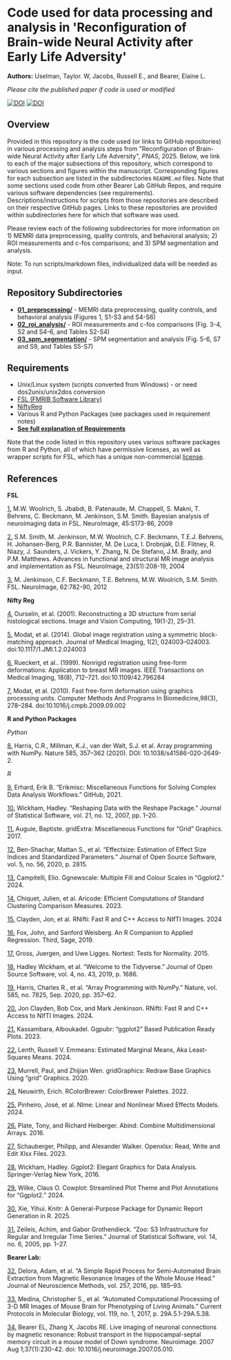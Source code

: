 # Code used for data processing and analysis in 'Reconfiguration of Brain-wide Neural Activity after Early Life Adversity'

__Authors:__ Uselman, Taylor. W, Jacobs, Russell E., and Bearer, Elaine L.

_Please cite the published paper if code is used or modified_

[![DOI](https://img.shields.io/badge/DOI-10.1101/bioRxiv.2023.09.10.557058-blue)](https://doi.org/10.1101/2023.09.10.557058) [![DOI](https://img.shields.io/badge/DOI-10.1101/bioRxiv.2023.09.10.557058-maroon)](https://doi.org/10.1101/2023.09.10.557058)


## Overview

Provided in this repository is the code used (or links to GitHub repositories) in various processing and analysis steps from "Reconfiguration of Brain-wide Neural Activity after Early Life Adversity", _PNAS_, 2025. Below, we link to each of the major subsections of this repository, which correspond to various sections and figures within the manuscript. Corresponding figures for each subsection are listed in the subdirectories `README.md` files. Note that some sections used code from other Bearer Lab GitHub Repos, and require various software dependencies (see requirements). Descriptions/instructions for scripts from those repositories are described on their respective GitHub pages. Links to these repositories are provided within subdirectories here for which that software was used.  

Please review each of the following subdirectories for more information on 1) MEMRI data preprocessing, quality controls, and behavioral analysis; 2)  ROI measurements and c-fos comparisons; and 3) SPM segmentation and analysis.

Note: To run scripts/markdown files, individualized data will be needed as input. 

## Repository Subdirectories
- **[01_preprocessing/](01_preprocessing/)** - MEMRI data preprocessing, quality controls, and behavioral analysis (Figures 1, S1-S3 and S4-S6)
- **[02_roi_analysis/](02_roi_analysis/)** - ROI measurements and c-fos comparisons (Fig. 3-4, S2 and S4-6, and Tables S2-S4)
- **[03_spm_segmentation/](03_spm_segmentation/)** - SPM segmentation and analysis (Fig. 5-6, S7 and S9, and Tables S5-S7)

## Requirements
- Unix/Linux system (scripts converted from Windows) - or need dos2unix/unix2dos conversion
- [FSL (FMRIB Software Library)](https://fsl.fmrib.ox.ac.uk/fsl/docs/#/)
- [NiftyReg](https://github.com/KCL-BMEIS/niftyreg)
- Various R and Python Packages (see packages used in requirement notes)
- **[See full explanation of Requirements](requirements/)**

Note that the code listed in this repository uses various software packages from R and Python, all of which have permissive licenses, as well as wrapper scripts for FSL, which has a unique non-commercial [license](https://fsl.fmrib.ox.ac.uk/fsl/docs/#/license). 

## References

**FSL**

[1.](https://pubmed.ncbi.nlm.nih.gov/19059349/)  M.W. Woolrich, S. Jbabdi, B. Patenaude, M. Chappell, S. Makni, T. Behrens, C. Beckmann, M. Jenkinson, S.M. Smith. Bayesian analysis of neuroimaging data in FSL. NeuroImage, 45:S173-86, 2009
    
[2.](https://pubmed.ncbi.nlm.nih.gov/15501092/)  S.M. Smith, M. Jenkinson, M.W. Woolrich, C.F. Beckmann, T.E.J. Behrens, H. Johansen-Berg, P.R. Bannister, M. De Luca, I. Drobnjak, D.E. Flitney, R. Niazy, J. Saunders, J. Vickers, Y. Zhang, N. De Stefano, J.M. Brady, and P.M. Matthews. Advances in functional and structural MR image analysis and implementation as FSL. NeuroImage, 23(S1):208-19, 2004
    
[3.](https://pubmed.ncbi.nlm.nih.gov/21979382/)  M. Jenkinson, C.F. Beckmann, T.E. Behrens, M.W. Woolrich, S.M. Smith. FSL. NeuroImage, 62:782-90, 2012

**Nifty Reg**

[4.](https://doi.org/10.1016/S0262-8856(00)00052-4) Ourselin, et al. (2001). Reconstructing a 3D structure from serial histological sections. Image and Vision Computing, 19(1-2), 25–31.

[5.](https://pubmed.ncbi.nlm.nih.gov/26158035/) Modat, et al. (2014). Global image registration using a symmetric block-matching approach. Journal of Medical Imaging, 1(2), 024003–024003. doi:10.1117/1.JMI.1.2.024003

[6.](https://pmc.ncbi.nlm.nih.gov/articles/PMC3043828/) Rueckert, et al.. (1999). Nonrigid registration using free-form deformations: Application to breast MR images. IEEE Transactions on Medical Imaging, 18(8), 712–721. doi:10.1109/42.796284

[7.](https://pubmed.ncbi.nlm.nih.gov/19818524/) Modat, et al. (2010). Fast free-form deformation using graphics processing units. Computer Methods And Programs In Biomedicine,98(3), 278–284. doi:10.1016/j.cmpb.2009.09.002

**R and Python Packages**

_Python_

[8.](https://doi.org/10.1038/s41586-020-2649-2) Harris, C.R., Millman, K.J., van der Walt, S.J. et al. Array programming with NumPy. Nature 585, 357–362 (2020). DOI: 10.1038/s41586-020-2649-2.

_R_

[9.](https://github.com/erikerhardt/erikmisc) Erhard, Erik B. “Erikmisc: Miscellaneous Functions for Solving Complex Data Analysis Workflows.” GitHub, 2021.

[10.](http://www.jstatsoft.org/v21/i12/) Wickham, Hadley. “Reshaping Data with the Reshape Package.” Journal of Statistical Software, vol. 21, no. 12, 2007, pp. 1–20.

[11.](https://CRAN.R-project.org/package=gridExtra) Auguie, Baptiste. gridExtra: Miscellaneous Functions for “Grid” Graphics. 2017.

[12.](https://doi.org/10.21105/joss.02815) Ben-Shachar, Mattan S., et al. “Effectsize: Estimation of Effect Size Indices and Standardized Parameters.” Journal of Open Source Software, vol. 5, no. 56, 2020, p. 2815.

[13.](https://CRAN.R-project.org/package=ggnewscale) Campitelli, Elio. Ggnewscale: Multiple Fill and Colour Scales in “Ggplot2.” 2024.

[14.](https://CRAN.R-project.org/package=aricode) Chiquet, Julien, et al. Aricode: Efficient Computations of Standard Clustering Comparison Measures. 2023.

[15.](https://CRAN.R-project.org/package=RNifti) Clayden, Jon, et al. RNifti: Fast R and C++ Access to NIfTI Images. 2024

[16.](https://socialsciences.mcmaster.ca/jfox/Books/Companion/) Fox, John, and Sanford Weisberg. An R Companion to Applied Regression. Third, Sage, 2019.

[17.](https://CRAN.R-project.org/package=nortest) Gross, Juergen, and Uwe Ligges. Nortest: Tests for Normality. 2015.

[18.](https://doi.org/10.21105/joss.01686) Hadley Wickham, et al. “Welcome to the Tidyverse.” Journal of Open Source Software, vol. 4, no. 43, 2019, p. 1686.

[19.](https://doi.org/10.1038/s41586-020-2649-2) Harris, Charles R., et al. “Array Programming with NumPy.” Nature, vol. 585, no. 7825, Sep. 2020, pp. 357–62.

[20.](https://CRAN.R-project.org/package=RNifti) Jon Clayden, Bob Cox, and Mark Jenkinson. RNifti: Fast R and C++ Access to NIfTI Images. 2024.

[21.](https://CRAN.R-project.org/package=ggpubr) Kassambara, Alboukadel. Ggpubr: “ggplot2” Based Publication Ready Plots. 2023.

[22.](https://CRAN.R-project.org/package=emmeans) Lenth, Russell V. Emmeans: Estimated Marginal Means, Aka Least-Squares Means. 2024.

[23.](https://CRAN.R-project.org/package=gridGraphics) Murrell, Paul, and Zhijian Wen. gridGraphics: Redraw Base Graphics Using “grid” Graphics. 2020.

[24.](https://CRAN.R-project.org/package=RColorBrewer) Neuwirth, Erich. RColorBrewer: ColorBrewer Palettes. 2022.

[25.](https://CRAN.R-project.org/package=nlme) Pinheiro, José, et al. Nlme: Linear and Nonlinear Mixed Effects Models. 2024.

[26.](https://CRAN.R-project.org/package=abind) Plate, Tony, and Richard Heiberger. Abind: Combine Multidimensional Arrays. 2016.

[27.](https://CRAN.R-project.org/package=openxlsx) Schauberger, Philipp, and Alexander Walker. Openxlsx: Read, Write and Edit Xlsx Files. 2023.

[28.](https://ggplot2.tidyverse.org) Wickham, Hadley. Ggplot2: Elegant Graphics for Data Analysis. Springer-Verlag New York, 2016.

[29.](https://CRAN.R-project.org/package=cowplot) Wilke, Claus O. Cowplot: Streamlined Plot Theme and Plot Annotations for “Ggplot2.” 2024.

[30.](https://yihui.org/knitr/) Xie, Yihui. Knitr: A General-Purpose Package for Dynamic Report Generation in R. 2025.

[31.](https://doi.org/10.18637/jss.v014.i06) Zeileis, Achim, and Gabor Grothendieck. “Zoo: S3 Infrastructure for Regular and Irregular Time Series.” Journal of Statistical Software, vol. 14, no. 6, 2005, pp. 1–27.

**Bearer Lab:**

[32.](https://doi.org/10.1016/j.jneumeth.2015.09.031) Delora, Adam, et al. “A Simple Rapid Process for Semi-Automated Brain Extraction from Magnetic Resonance Images of the Whole Mouse Head.” Journal of Neuroscience Methods, vol. 257, 2016, pp. 185–93.

[33.](https://doi.org/10.1002/cpmb.40) Medina, Christopher S., et al. “Automated Computational Processing of 3-D MR Images of Mouse Brain for Phenotyping of Living Animals.” Current Protocols in Molecular Biology, vol. 119, no. 1, 2017, p. 29A.5.1-29A.5.38.

[34.](https://doi.org/10.1016/j.neuroimage.2007.05.010) Bearer EL, Zhang X, Jacobs RE. Live imaging of neuronal connections by magnetic resonance: Robust transport in the hippocampal-septal memory circuit in a mouse model of Down syndrome. Neuroimage. 2007 Aug 1;37(1):230-42. doi: 10.1016/j.neuroimage.2007.05.010.

